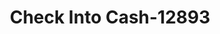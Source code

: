 ---
f_zip-code: 78613
f_state-code: TX
title: Check Into Cash-12893
f_phone: 512-506-9376
f_city-only: Cedar Park
f_address: 510 N Bell Blvd Cedar Park
f_location-unique-id: '12893'
slug: check-into-cash-12893
updated-on: '2024-05-30T13:46:58.046Z'
created-on: '2024-05-30T13:36:59.803Z'
published-on: '2024-05-30T13:54:32.469Z'
f_city-state: cms/city/cedar-park-tx.md
f_company: cms/company/check-into-cash.md
f_state: cms/state/texas.md
layout: '[payday-loan].html'
tags: payday-loan
---
